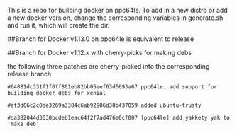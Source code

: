 
This is a repo for building docker on ppc64le. To add in a new
distro or add a new docker version, change the corresponding 
variables in generate.sh and run it, which will create the dir.


##Branch for Docker v1.13.0 on ppc64le is equivalent to release


##Branch for Docker v1.12.x with cherry-picks for making debs

the following three patches are cherry-picked into the 
corresponding release branch

``#64881dc331f1f0ff861eb82bb05eef63d6693a67
ppc64le: add support for building docker debs for xenial``


``#af3d66c2c0de3269a3384c6ab92906d38b437059
added ubuntu-trusty``


``#da382044d3630bcdeb1eac64f2f7ad476e0cf007
[ppc64le] add yakkety yak to 'make deb'``





